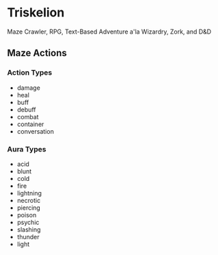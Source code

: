 # Triskelion
Maze Crawler, RPG, Text-Based Adventure a'la Wizardry, Zork, and D&amp;D

## Maze Actions

### Action Types
* damage
* heal
* buff
* debuff
* combat
* container
* conversation

### Aura Types
* acid
* blunt
* cold
* fire
* lightning
* necrotic
* piercing
* poison
* psychic
* slashing
* thunder
* light
